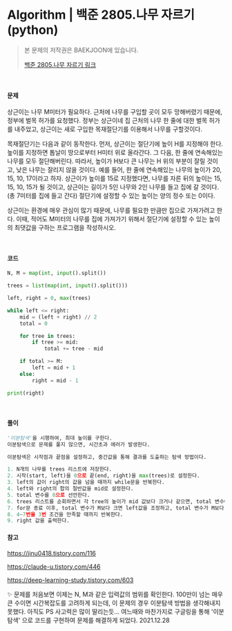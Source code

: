 # Algorithm | 백준 2805.나무 자르기 (python)

> 본 문제의 저작권은 BAEKJOON에 있습니다.
>
> [백준 2805.나무 자르기 링크](https://www.acmicpc.net/problem/2805)

</br>

#### 문제

상근이는 나무 M미터가 필요하다. 근처에 나무를 구입할 곳이 모두 망해버렸기 때문에, 정부에 벌목 허가를 요청했다. 정부는 상근이네 집 근처의 나무 한 줄에 대한 벌목 허가를 내주었고, 상근이는 새로 구입한 목재절단기를 이용해서 나무를 구할것이다.

목재절단기는 다음과 같이 동작한다. 먼저, 상근이는 절단기에 높이 H를 지정해야 한다. 높이를 지정하면 톱날이 땅으로부터 H미터 위로 올라간다. 그 다음, 한 줄에 연속해있는 나무를 모두 절단해버린다. 따라서, 높이가 H보다 큰 나무는 H 위의 부분이 잘릴 것이고, 낮은 나무는 잘리지 않을 것이다. 예를 들어, 한 줄에 연속해있는 나무의 높이가 20, 15, 10, 17이라고 하자. 상근이가 높이를 15로 지정했다면, 나무를 자른 뒤의 높이는 15, 15, 10, 15가 될 것이고, 상근이는 길이가 5인 나무와 2인 나무를 들고 집에 갈 것이다. (총 7미터를 집에 들고 간다) 절단기에 설정할 수 있는 높이는 양의 정수 또는 0이다.

상근이는 환경에 매우 관심이 많기 때문에, 나무를 필요한 만큼만 집으로 가져가려고 한다. 이때, 적어도 M미터의 나무를 집에 가져가기 위해서 절단기에 설정할 수 있는 높이의 최댓값을 구하는 프로그램을 작성하시오.

</br>

#### 코드

```python
N, M = map(int, input().split())

trees = list(map(int, input().split()))

left, right = 0, max(trees)

while left <= right:
    mid = (left + right) // 2
    total = 0

    for tree in trees:
        if tree >= mid:
            total += tree - mid

    if total >= M:
        left = mid + 1
    else:
        right = mid - 1

print(right)
```

</br>

#### 풀이

```python
'이분탐색'을 시행하여, 최대 높이를 구한다.
이분탐색으로 문제를 풀지 않으면, 시간초과 에러가 발생한다.

이분탐색은 시작점과 끝점을 설정하고, 중간값을 통해 결과를 도출하는 탐색 방법이다.

1. N개의 나무를 trees 리스트에 저장한다.
2. 시작(start, left)을 0으로 끝(end, right)을 max(trees)로 설정한다.
3. left의 값이 right의 값을 넘을 때까지 while문을 반복한다.
4. left와 right의 합의 절반값을 mid로 설정한다.
5. total 변수를 0으로 선언한다.
6. trees 리스트를 순회하면서 각 tree의 높이가 mid 값보다 크거나 같으면, total 변수에 tree - mid 값을 더해준다.
7. for문 종료 이후, total 변수가 M보다 크면 left값을 조정하고, total 변수가 M보다 작으면 right 값을 조정한다.
8. 4~7번을 3번 조건을 만족할 때까지 반복한다.
9. right 값을 출력한다.
```



#### 참고

https://jinu0418.tistory.com/116

https://claude-u.tistory.com/446

https://deep-learning-study.tistory.com/603



✨ 문제를 처음보면 이제는 N, M과 같은 입력값의 범위를 확인한다. 100만이 넘는 매우 큰 수이면 시간복잡도를 고려하게 되는데, 이 문제의 경우 이분탐색 방법을 생각해내지 못했다. 아직도 PS 사고력은 많이 딸리는듯... 여느때와 마찬가지로 구글링을 통해 '이분탐색' 으로 코드를 구현하여 문제를 해결하게 되었다. 2021.12.28

